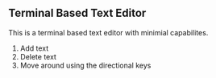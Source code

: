 ## Terminal Based Text Editor
This is a terminal based text editor with minimial capabilites. 
1. Add text
2. Delete text
3. Move around using the directional keys
